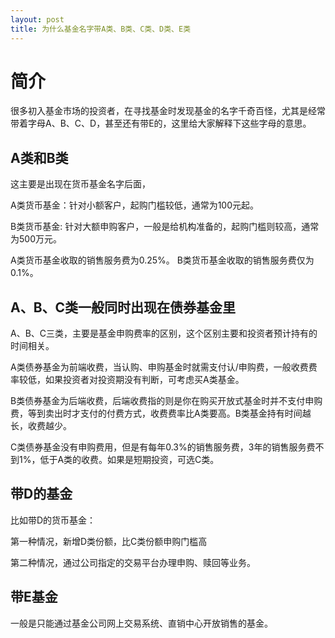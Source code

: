 ```yaml
---
layout: post
title: 为什么基金名字带A类、B类、C类、D类、E类
---
```


# 简介
很多初入基金市场的投资者，在寻找基金时发现基金的名字千奇百怪，尤其是经常带着字母A、B、C、D，甚至还有带E的，这里给大家解释下这些字母的意思。

## A类和B类
这主要是出现在货币基金名字后面，

A类货币基金：针对小额客户，起购门槛较低，通常为100元起。

B类货币基金: 针对大额申购客户，一般是给机构准备的，起购门槛则较高，通常为500万元。

A类货币基金收取的销售服务费为0.25%。 B类货币基金收取的销售服务费仅为0.1%。

## A、B、C类一般同时出现在债券基金里
A、B、C三类，主要是基金申购费率的区别，这个区别主要和投资者预计持有的时间相关。

A类债券基金为前端收费，当认购、申购基金时就需支付认/申购费，一般收费费率较低，如果投资者对投资期没有判断，可考虑买A类基金。

B类债券基金为后端收费，后端收费指的则是你在购买开放式基金时并不支付申购费，等到卖出时才支付的付费方式，收费费率比A类要高。B类基金持有时间越长，收费越少。

C类债券基金没有申购费用，但是有每年0.3%的销售服务费，3年的销售服务费不到1%，低于A类的收费。如果是短期投资，可选C类。

## 带D的基金
比如带D的货币基金：

第一种情况，新增D类份额，比C类份额申购门槛高

第二种情况，通过公司指定的交易平台办理申购、赎回等业务。

## 带E基金
一般是只能通过基金公司网上交易系统、直销中心开放销售的基金。